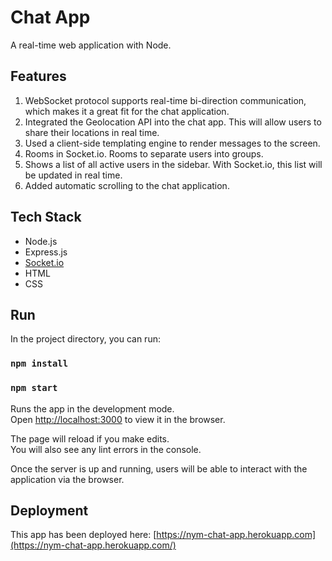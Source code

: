 # Chat App

A real-time web application with Node.

## Features

1. WebSocket protocol supports real-time bi-direction communication, which makes it a great fit for the chat
application.
2.  Integrated the Geolocation API into the chat app. This will allow users to share their locations in real time.
3. Used a client-side templating engine to render messages to the screen.
4. Rooms in Socket.io. Rooms to separate users into groups.
5. Shows a list of all active users in the sidebar. With Socket.io, this list will be updated in real time.
6. Added automatic scrolling to the chat application.

## Tech Stack

 - Node.js
 - Express.js
 - [Socket.io](https://socket.io/)
 - HTML
 - CSS

## Run

In the project directory, you can run:
### `npm install`

### `npm start`

Runs the app in the development mode.\
Open [http://localhost:3000](http://localhost:3000) to view it in the browser.

The page will reload if you make edits.\
You will also see any lint errors in the console.

Once the server is up and running, users will be able to interact with the application via the browser.


## Deployment

This app has been deployed here: [https://nym-chat-app.herokuapp.com](https://nym-chat-app.herokuapp.com/)
